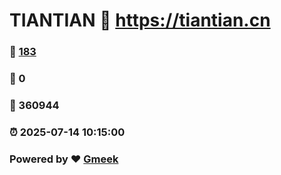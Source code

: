 # TIANTIAN :link: https://tiantian.cn 
### :page_facing_up: [183](https://tiantian.cn/tag.html) 
### :speech_balloon: 0 
### :hibiscus: 360944 
### :alarm_clock: 2025-07-14 10:15:00 
### Powered by :heart: [Gmeek](https://github.com/Meekdai/Gmeek)
